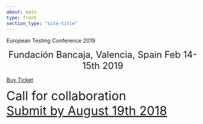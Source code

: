 ```yaml
---
about: main
type: front
section_type: "site-title"
---
```


<section id="european-testing-conference-2019"
         class="b-front "
>
    <div class="b-front__img b-img_main b-site-title b-img_full-sized b-img_parallax b-img b-img_bw">
        <div class="b-img_mobile-bw-wrapper">
        </div>
        <div class="b-img__text-content  b-site-title__info rectangle">
            <div hidden="hidden">
                <h1 class="h1 b-site-title__h1" style="display:none" aria-hidden="true">European Testing Conference 2019</h1>
                <h2 class=" b-site-title_wrappable" style="display: none;" aria-hidden="true"><span class="b-site-title__h2">We're already working on our February 2019 edition of European Testing Conference! Sign up for the newsletter or follow us on Twitter to be the first to know when we confirm location and dates.</span></h2>
            </div>
            <p class="h1 b-site-title__h1">European Testing Conference 2019</p>
            <p>
            <div class="h1 b-site-title__h1" style="font-size: 1.5rem; text-align: center;">Fundación Bancaja, Valencia, Spain Feb 14-15th 2019</div>
            <p class="b-button b-button__buy-ticket">
                <a href="https://ti.to/ETC/ETC19" class="b-button__buy-ticket-link">
                    <span class="b-front__buy-ticket-text">Buy Ticket</span>
                </a>
            </p>
            <div class="h1 b-site-title__h1" style="font-size: 2rem">Call for collaboration</div>
            <a style="font-size: 2rem; text-align: center;" href="http://europeantestingconference.eu/news/Call-for-Collaboration-2019">Submit by August 19th 2018</a>
            </p>
        </div>
    </div>
</section>
